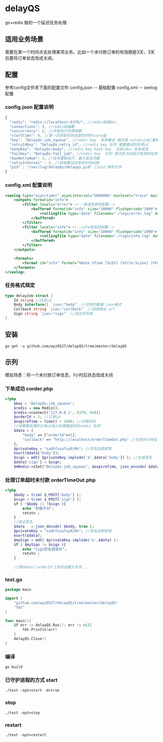 # delayQS
go+redis 做的一个延迟任务处理

## 适用业务场景
需要在某一个时间点去处理某项业务。比如一个未付款订单的有效期是3天，3天后要将订单状态改成关闭。

## 配置
参考config文件夹下面的配置文件
config.json -- 基础配置
config.xml  -- seelog配置

### config.json 配置说明
```javascript
{
  "redis": "redis://localhost:6379/", //redis链接dns
  "connections": 4, //redis链接数
  "concurrency": 2, //并发执行的携程数
  "startTime": 0, //第一次获取任务信息的时的score值
  "key": "DelayQs:job_zqueue", //redis key  有序集合 格式是 value=job[要执行的任务] score=timestamp[任务的执行时间点，秒级时间戳]
  "retryIdKey": "DelayQs:retry_id", //redis key 队列 需要重试的任务id
  "bodyKey": "DelayQs:body", //redis key hash key  任务id=> 任务信息
  "failKey": "DelayQs:fail_job", //redis key  队列 尝试多次后执行失败的任务信息
  "maxRetryNum": 3, //任务重新执行，最大尝试次数
  "retryInterval" : 5, //获取重试任务的时间间隔
  "pid" : "/var/log/delayQs/delayqs.pid" //pid 保存文件
}
```

### config.xml 配置说明
```xml
<seelog type="asynctimer" asyncinterval="5000000" minlevel="trace" maxlevel="error">
    <outputs formatid="info">
        <filter levels="error"> <!--错误信息的配置-->
            <buffered formatid="info" size="10000" flushperiod="1000">
                <rollingfile type="date" filename="./logs/error.log" datepattern="02.01.2006" fullname="true" maxrolls="30"/>
            </buffered>
        </filter>
        <filter levels="info"> <!--info信息的配置-->
            <buffered formatid="info" size="10000" flushperiod="1000">
                <rollingfile type="date" filename="./logs/info.log" datepattern="02.01.2006" fullname="true" maxrolls="30"/>
            </buffered>
        </filter>
    </outputs>

    <formats>
        <format id="info" format="%Date %Time [%LEV] [%File:%Line] [%Func] %Msg%n" />
    </formats>
</seelog>
```
### 任务格式规定
```go
type delayJob struct {
	Id string //任务id
	Body interface{} `json:"body"` //任务的数据 json格式
	Callback string `json:"callback"` //回调地址 url
	Sign string `json:"sign"` //验证字符串
}
```

## 安装
```shell
go get -u github.com/wyz9527/delayQS/tree/master/delayQS
```

## 示列
模拟场景：将一个未付款订单信息，1小时后状态改成关闭
### 下单成功 corder.php 
```php
<?php
	$key = 'DelayQs:job_zqueue';
	$redis = new Redis();
	$redis->connect('127.0.0.1', 6379, 60));
	$orderId = 1; //订单id 
	$expireTime = time() + 3600; //过期时间
	//将需要处理的订单id加入到需要监听的redis 队列
	$data = [
		"body" => ["orderId"=>1],
		"callback" => "http://localhost/orderTimeOut.php" //任务执行地址
	];
	$privateKey = "sadhfusa7uy9iMn"; //签名加密密钥
	ksort($data["body"]);
	$sign = md5( $privateKey.implode('&',$data['body']) ); //生成签名
	$data['sign'] = $sign;
	$mRedis->zSet("DelayQs:job_zqueue", $expireTime, json_encode( $data ));
```

### 处理订单超时未付款 orderTimeOut.php
```php
<?php
	$body = trim( $_POST['body'] );
	$sign = trim( $_POST['sign'] );
	if ( !$body || !$sign ){
		echo "参数不对";
		retutn ;
	}
	//验证签名
	$data   = json_decode( $body, true );
	$privateKey = "sadhfusa7uy9iMn"; //签名加密密钥
	ksort($data);
	$mySign = md5( $privateKey.implode('&',$data) ); 
	if ( $mySign != $sign ){
		echo "sign签名错误对";
		retutn ;
	}
	
	//把$data['orderId']状态设置为关闭....
```

### test.go
```go
package main

import (
	"github.com/wyz9527/delayQS/tree/master/delayQS"
	"fmt"
)

func main(){
	if err := delayQS.Run(); err != nil{
		fmt.Println(err)
	}
	delayQS.Close()
}
```

### 编译
```shell
go build
```

### 已守护进程的方式 start
```shell
./test -opt=start -d=true
```

### stop
```shell
./test -opt=stop
```

### restart
```shell
./test -opt=restart
```







